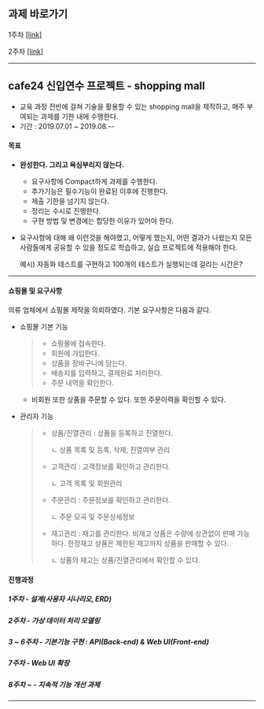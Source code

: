 ## 과제 바로가기
1주차 [[link]](https://github.com/rdevnoah/final_shoppingmall/wiki/1st-week-2019.07.01~2019.07.05)

2주차 [[link]](https://github.com/rdevnoah/noahshop/wiki/2nd-Week-2019.07.08-~-2019.07.12)

_ _ _

## cafe24 신입연수 프로젝트 - shopping mall 

- 교육 과정 전반에 걸쳐 기술을 활용할 수 있는 shopping mall을 제작하고, 매주 부여되는 과제를 기한 내에 수행한다.
- 기간 : 2019.07.01 ~ 2019.08.--

#### 목표 

- **완성한다. 그리고 욕심부리지 않는다.**
  - 요구사항에 Compact하게 과제를 수행한다.
  - 추가기능은 필수기능이 완료된 이후에 진행한다.
  - 제출 기한을 넘기지 않는다.
  - 정리는 수시로 진행한다.
  - 구현 방법 및 변경에는 합당한 이유가 있어야 한다.
  
- 요구사항에 대해 왜 이런것을 해야했고, 어떻게 했는지, 어떤 결과가 나왔는지 모든 사람들에게 공유할 수 있을 정도로 학습하고, 실습 프로젝트에 적용해야 한다.

  예시) 자동화 테스트를 구현하고 100개의 테스트가 실행되는데 걸리는 시간은?

_ _ _

#### 쇼핑몰 및 요구사항

의류 업체에서 쇼핑몰 제작을 의뢰하였다. 기본 요구사항은 다음과 같다.

- 쇼핑몰 기본 기능

  > - 쇼핑몰에 접속한다.
  > - 회원에 가입한다.
  > - 상품을 장바구니에 담는다.
  > - 배송지를 입력하고, 결제완료 처리한다.
  > - 주문 내역을 확인한다.

  - 비회원 또한 상품을 주문할 수 있다. 또한 주문이력을 확인할 수 있다.

- 관리자 기능

  > - 상품/진열관리 : 상품을 등록하고 진열한다.
  >
  >   ㄴ 상품 목록 및 등록, 삭제, 진열여부 관리
  >
  > - 고객관리 : 고객정보를 확인하고 관리한다.
  >
  >   ㄴ 고객 목록 및 회원관리
  >
  > - 주문관리 : 주문정보를 확인하고 관리한다.
  >
  >   ㄴ 주문 모곡 및 주문상세정보
  >
  > - 재고관리 : 재고를 관리한다. 비재고 상품은 수량에 상관없이 판매 가능하다. 한정재고 상품은 제한된 재고까지 상품을 판매할 수 있다.
  >
  >   ㄴ 상품의 재고는 상품/진열관리에서 확인할 수 있다.
  >

#### 진행과정

##### 1주차 - 설계(사용자 시나리오, ERD)

##### 2주차 - 가상 데이터 처리 모델링

##### 3 ~ 6주차 - 기본기능 구현 : API(Back-end) & Web UI(Front-end)

##### 7주차 - Web UI 확장

##### 8주차 ~ - 지속적 기능 개선 과제



_ _ _



